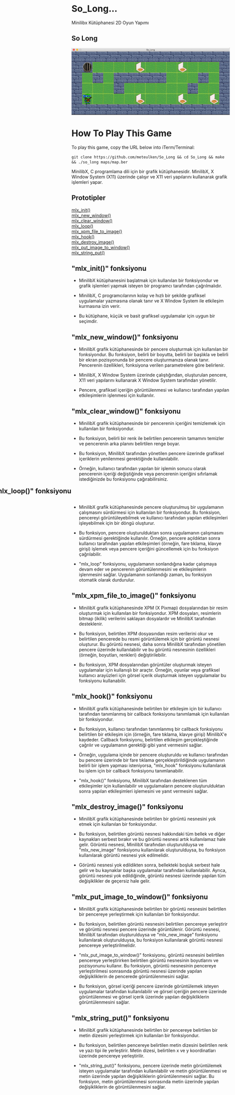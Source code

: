 # So_Long...
Minilibx Kütüphanesi 2D Oyun Yapımı



<h2 id="0"> So Long </h2>
<img src="https://github.com/meteulken/So_Long/blob/main/so_long.gif" alt="Keycode">

# How To Play This Game

To play this game, copy the URL below into iTerm/Terminal:

```
git clone https://github.com/meteulken/So_Long && cd So_Long && make && ./so_long maps/map.ber
```

MinilibX, C programlama dili için bir grafik kütüphanesidir. MinilibX, X Window System (X11) üzerinde çalışır ve X11 veri yapılarını kullanarak grafik işlemleri yapar.

<h2 id="yazi-basligi">Prototipler</h2>
<a href="#1">mlx_init()</a><br>
<a href="#2">mlx_new_window()</a><br>
<a href="#3">mlx_clear_window()</a><br>
<a href="#4">mlx_loop()</a><br>
<a href="#5">mlx_xpm_file_to_image()</a><br>
<a href="#6">mlx_hook()</a><br>
<a href="#7">mlx_destroy_image()</a><br>
<a href="#8">mlx_put_image_to_window()</a><br>
<a href="#9">mlx_string_put()</a><br>


<h2 id="1">"mlx_init()" fonksiyonu </h2> 

* MinilibX kütüphanesini başlatmak için kullanılan bir fonksiyondur ve grafik işlemleri yapmak isteyen bir programcı tarafından çağrılmalıdır.

* MinilibX, C programcılarının kolay ve hızlı bir şekilde grafiksel uygulamalar yazmasına olanak tanır ve X Window System ile etkileşim kurmasına izin verir.
* Bu kütüphane, küçük ve basit grafiksel uygulamalar için uygun bir seçimdir.

<h2 id="2">"mlx_new_window()" fonksiyonu </h2> 

* MinilibX grafik kütüphanesinde bir pencere oluşturmak için kullanılan bir fonksiyondur. Bu fonksiyon, belirli bir boyutta, belirli bir başlıkla ve belirli bir ekran pozisyonunda bir pencere oluşturmanıza olanak tanır. Pencerenin özellikleri, fonksiyona verilen parametrelere göre belirlenir.

* MinilibX, X Window System üzerinde çalıştığından, oluşturulan pencere, X11 veri yapılarını kullanarak X Window System tarafından yönetilir.
* Pencere, grafiksel içeriğin görüntülenmesi ve kullanıcı tarafından yapılan etkileşimlerin işlenmesi için kullanılır.


<h2 id="3">"mlx_clear_window()" fonksiyonu </h2> 

* MinilibX grafik kütüphanesinde bir pencerenin içeriğini temizlemek için kullanılan bir fonksiyondur. 
* Bu fonksiyon, belirli bir renk ile belirtilen pencerenin tamamını temizler ve pencerenin arka planını belirtilen renge boyar.

* Bu fonksiyon, MinilibX tarafından yönetilen pencere üzerinde grafiksel içeriklerin yenilenmesi gerektiğinde kullanılabilir. 
* Örneğin, kullanıcı tarafından yapılan bir işlemin sonucu olarak pencerenin içeriği değiştiğinde veya pencerenin içeriğini sıfırlamak istediğinizde bu fonksiyonu çağırabilirsiniz.


<h2 id="4" style=" top:50%; transform:translate(-50%, -50%); left:50%;">"mlx_loop()" fonksiyonu</h2>

* MinilibX grafik kütüphanesinde pencere oluşturulmuş bir uygulamanın çalışmasını sürdürmesi için kullanılan bir fonksiyondur. Bu fonksiyon, pencereyi görüntüleyebilmek ve kullanıcı tarafından yapılan etkileşimleri işleyebilmek için bir döngü oluşturur.

* Bu fonksiyon, pencere oluşturulduktan sonra uygulamanın çalışmasını sürdürmesi gerektiğinde kullanılır. Örneğin, pencere açıldıktan sonra kullanıcı tarafından yapılan etkileşimleri (örneğin, fare tıklama, klavye girişi) işlemek veya pencere içeriğini güncellemek için bu fonksiyon çağrılabilir.

* "mlx_loop" fonksiyonu, uygulamanın sonlandığına kadar çalışmaya devam eder ve pencerenin görüntülenmesini ve etkileşimlerin işlenmesini sağlar. Uygulamanın sonlandığı zaman, bu fonksiyon otomatik olarak durdurulur.

<h2 id="5">"mlx_xpm_file_to_image()" fonksiyonu </h2>

* MinilibX grafik kütüphanesinde XPM (X Pixmap) dosyalarından bir resim oluşturmak için kullanılan bir fonksiyondur. XPM dosyaları, resimlerin bitmap (ikilik) verilerini saklayan dosyalardır ve MinilibX tarafından desteklenir.

* Bu fonksiyon, belirtilen XPM dosyasından resim verilerini okur ve belirtilen pencerede bu resmi görüntülemek için bir görüntü nesnesi oluşturur. Bu görüntü nesnesi, daha sonra MinilibX tarafından yönetilen pencere üzerinde kullanılabilir ve bu görüntü nesnesinin özellikleri (örneğin, boyutları, renkleri) değiştirilebilir.

* Bu fonksiyon, XPM dosyalarından görüntüler oluşturmak isteyen uygulamalar için kullanışlı bir araçtır. Örneğin, oyunlar veya grafiksel kullanıcı arayüzleri için görsel içerik oluşturmak isteyen uygulamalar bu fonksiyonu kullanabilir.


<h2 id="6">"mlx_hook()" fonksiyonu </h2> 

* MinilibX grafik kütüphanesinde belirtilen bir etkileşim için bir kullanıcı tarafından tanımlanmış bir callback fonksiyonu tanımlamak için kullanılan bir fonksiyondur.

* Bu fonksiyon, kullanıcı tarafından tanımlanmış bir callback fonksiyonu belirtilen bir etkileşim için (örneğin, fare tıklama, klavye girişi) MinilibX'e kaydeder. Callback fonksiyonu, belirtilen etkileşim gerçekleştiğinde çağrılır ve uygulamanın gerektiği gibi yanıt vermesini sağlar.

* Örneğin, uygulama içinde bir pencere oluşturuldu ve kullanıcı tarafından bu pencere üzerinde bir fare tıklama gerçekleştirildiğinde uygulamanın belirli bir işlem yapması isteniyorsa, "mlx_hook" fonksiyonu kullanılarak bu işlem için bir callback fonksiyonu tanımlanabilir.

* "mlx_hook()" fonksiyonu, MinilibX tarafından desteklenen tüm etkileşimler için kullanılabilir ve uygulamaların pencere oluşturulduktan sonra yapılan etkileşimleri işlemesini ve yanıt vermesini sağlar.


<h2 id="7">"mlx_destroy_image()" fonksiyonu </h2> 

* MinilibX grafik kütüphanesinde belirtilen bir görüntü nesnesini yok etmek için kullanılan bir fonksiyondur.

* Bu fonksiyon, belirtilen görüntü nesnesi hakkındaki tüm bellek ve diğer kaynakları serbest bırakır ve bu görüntü nesnesi artık kullanılamaz hale gelir. Görüntü nesnesi, MinilibX tarafından oluşturulduysa ve "mlx_new_image" fonksiyonu kullanılarak oluşturulduysa, bu fonksiyon kullanılarak görüntü nesnesi yok edilmelidir.

* Görüntü nesnesi yok edildikten sonra, bellekteki boşluk serbest hale gelir ve bu kaynaklar başka uygulamalar tarafından kullanılabilir. Ayrıca, görüntü nesnesi yok edildiğinde, görüntü nesnesi üzerinde yapılan tüm değişiklikler de geçersiz hale gelir.


<h2 id="8">"mlx_put_image_to_window()" fonksiyonu </h2> 

* MinilibX grafik kütüphanesinde belirtilen bir görüntü nesnesini belirtilen bir pencereye yerleştirmek için kullanılan bir fonksiyondur.

* Bu fonksiyon, belirtilen görüntü nesnesini belirtilen pencereye yerleştirir ve görüntü nesnesi pencere üzerinde görüntülenir. Görüntü nesnesi, MinilibX tarafından oluşturulduysa ve "mlx_new_image" fonksiyonu kullanılarak oluşturulduysa, bu fonksiyon kullanılarak görüntü nesnesi pencereye yerleştirilmelidir.

* "mlx_put_image_to_window()" fonksiyonu, görüntü nesnesini belirtilen pencereye yerleştirirken belirtilen görüntü nesnesinin boyutlarını ve pozisyonunu kullanır. Bu fonksiyon, görüntü nesnesinin pencereye yerleştirilmesi sonrasında görüntü nesnesi üzerinde yapılan değişikliklerin de pencerede görüntülenmesini sağlar.

* Bu fonksiyon, görsel içeriği pencere üzerinde görüntülemek isteyen uygulamalar tarafından kullanılabilir ve görsel içeriğin pencere üzerinde görüntülenmesi ve görsel içerik üzerinde yapılan değişikliklerin görüntülenmesini sağlar.


<h2 id="9">"mlx_string_put()" fonksiyonu </h2> 

* MinilibX grafik kütüphanesinde belirtilen bir pencereye belirtilen bir metin dizesini yerleştirmek için kullanılan bir fonksiyondur.

* Bu fonksiyon, belirtilen pencereye belirtilen metin dizesini belirtilen renk ve yazı tipi ile yerleştirir. Metin dizesi, belirtilen x ve y koordinatları üzerinde pencereye yerleştirilir.

* "mlx_string_put()" fonksiyonu, pencere üzerinde metin görüntülemek isteyen uygulamalar tarafından kullanılabilir ve metin görüntülenmesi ve metin üzerinde yapılan değişikliklerin görüntülenmesini sağlar. Bu fonksiyon, metin görüntülenmesi sonrasında metin üzerinde yapılan değişikliklerin de görüntülenmesini sağlar.

